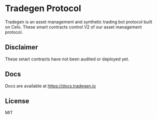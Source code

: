 # Tradegen Protocol

Tradegen is an asset management and synthetic trading bot protocol built on Celo. These smart contracts control V2 of our asset management protocol. 

## Disclaimer

These smart contracts have not been audited or deployed yet.

## Docs

Docs are available at https://docs.tradegen.io

## License

MIT

